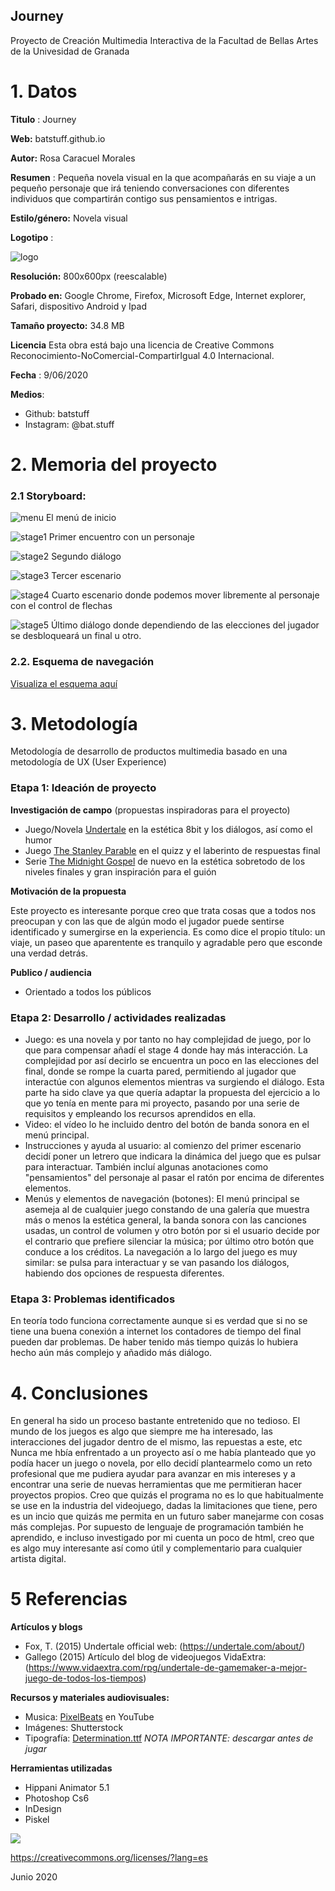 ## Journey

Proyecto de Creación Multimedia Interactiva de la  Facultad de Bellas Artes de la Univesidad de Granada



# 1. Datos 



**Titulo** : Journey

**Web:**   batstuff.github.io

**Autor:** Rosa Caracuel Morales

**Resumen** : Pequeña novela visual en la que acompañarás en su viaje a un pequeño personaje que irá teniendo conversaciones con diferentes individuos que compartirán contigo sus pensamientos e intrigas.

**Estilo/género:** Novela visual

**Logotipo** :  

![logo](https://github.com/batstuff/batstuff.github.io/blob/master/readme%20archivos/logo.png)



**Resolución:** 800x600px (reescalable)

**Probado en:**   Google Chrome, Firefox, Microsoft Edge, Internet explorer, Safari, dispositivo Android y Ipad

**Tamaño proyecto:** 34.8 MB 

**Licencia** Esta obra está bajo una licencia de Creative Commons Reconocimiento-NoComercial-CompartirIgual 4.0 Internacional.

**Fecha** : 9/06/2020

**Medios**:

- Github: batstuff
- Instagram: @bat.stuff


# 2. Memoria del proyecto 

### 2.1 Storyboard: 
![menu](https://github.com/batstuff/batstuff.github.io/blob/master/readme%20archivos/menu.jpg)
El menú de inicio 

![stage1](https://github.com/batstuff/batstuff.github.io/blob/master/readme%20archivos/stage1.jpg)
Primer encuentro con un personaje

![stage2](https://github.com/batstuff/batstuff.github.io/blob/master/readme%20archivos/stage2.jpg)
Segundo diálogo

![stage3](https://github.com/batstuff/batstuff.github.io/blob/master/readme%20archivos/stage3.jpg)
Tercer escenario

![stage4](https://github.com/batstuff/batstuff.github.io/blob/master/readme%20archivos/stage4.jpg)
Cuarto escenario donde podemos mover libremente al personaje con el control de flechas

![stage5](https://github.com/batstuff/batstuff.github.io/blob/master/readme%20archivos/stage5.jpg)
Último diálogo donde dependiendo de las elecciones del jugador se desbloqueará un final u otro.



### 2.2. Esquema de navegación 


[Visualiza el esquema aquí](https://github.com/batstuff/batstuff.github.io/blob/master/readme%20archivos/Esquema%20navegaci%C3%B3n.pdf)





# 3. Metodología

Metodología de desarrollo de productos multimedia basado en una metodología de UX (User Experience)



### Etapa 1: Ideación de proyecto

**Investigación de campo** (propuestas inspiradoras para el proyecto)

- Juego/Novela [Undertale](https://undertale.com/about/) en la estética 8bit y los diálogos, así como el humor
- Juego [The Stanley Parable](https://www.stanleyparable.com/) en el quizz y el laberinto de respuestas final
- Serie [The Midnight Gospel](https://www.netflix.com/es/title/80987903) de nuevo en la estética sobretodo de los niveles finales y gran inspiración para el guión



**Motivación de la propuesta** 

Este proyecto es interesante porque creo que trata cosas que a todos nos preocupan y con las que de algún modo el jugador puede sentirse identificado y sumergirse en la experiencia. 
Es como dice el propio título: un viaje, un paseo que aparentente es tranquilo y agradable pero que esconde una verdad detrás.


**Publico / audiencia**

- Orientado a todos los públicos





### Etapa 2: Desarrollo / actividades realizadas

- Juego: es una novela y por tanto no hay complejidad de juego, por lo que para compensar añadí el stage 4 donde hay más interacción. La complejidad por así decirlo se encuentra un poco en las elecciones del final, donde se rompe la cuarta pared, permitiendo al jugador que interactúe con algunos elementos mientras va surgiendo el diálogo. Esta parte ha sido clave ya que quería adaptar la propuesta del ejercicio a lo que yo tenía en mente para mi proyecto, pasando por una serie de requisitos y empleando los recursos aprendidos en ella. 
- Video: el vídeo lo he incluido dentro del botón de banda sonora en el menú principal.
- Instrucciones y ayuda al usuario: al comienzo del primer escenario decidí poner un letrero que indicara la dinámica del juego que es pulsar para interactuar. También incluí algunas anotaciones como "pensamientos" del personaje al pasar el ratón por encima de diferentes elementos.
- Menús y elementos de navegación (botones): El menú principal se asemeja al de cualquier juego constando de una galería que muestra más o menos la estética general, la banda sonora con las canciones usadas, un control de volumen y otro botón por si el usuario decide por el contrario que prefiere silenciar la música; por último otro botón que conduce a los créditos. La navegación a lo largo del juego es muy similar: se pulsa para interactuar y se van pasando los diálogos, habiendo dos opciones de respuesta diferentes.



### Etapa 3: Problemas identificados

En teoría todo funciona correctamente aunque si es verdad que si no se tiene una buena conexión a internet los contadores de tiempo del final pueden dar problemas.
De haber tenido más tiempo quizás lo hubiera hecho aún más complejo y añadido más diálogo.



# 4. Conclusiones 

En general ha sido un proceso bastante entretenido que no tedioso. El mundo de los juegos es algo que siempre me ha interesado, las interacciones del jugador dentro de el mismo, las repuestas a este, etc
Nunca me hbía enfrentado a un proyecto así o me había planteado que yo podía hacer un juego o novela, por ello decidí plantearmelo como un reto profesional que me pudiera ayudar para avanzar en mis intereses y a encontrar una serie de nuevas herramientas que me permitieran hacer proyectos propios.
Creo que quizás el programa no es lo que habitualmente se use en la industria del videojuego, dadas la limitaciones que tiene, pero es un incio que quizás me permita en un futuro saber manejarme con cosas más complejas. Por supuesto de lenguaje de programación también he aprendido, e incluso investigado por mi cuenta un poco de html, creo que es algo muy interesante así como útil y complementario para cualquier artista digital. 




# 5 Referencias 

**Artículos y blogs** 

- Fox, T. (2015) Undertale official web: (https://undertale.com/about/)
- Gallego (2015) Artículo del blog de videojuegos VidaExtra: (https://www.vidaextra.com/rpg/undertale-de-gamemaker-a-mejor-juego-de-todos-los-tiempos)

**Recursos y materiales audiovisuales:**

* Musica: [PixelBeats](https://www.youtube.com/channel/UChZE0-0R__Z5JtyImRGpDmw) en YouTube 
* Imágenes:  Shutterstock
* Tipografía: [Determination.ttf](https://github.com/batstuff/batstuff.github.io/blob/master/determination.zip?raw=true) *NOTA IMPORTANTE: descargar antes de jugar*

**Herramientas utilizadas**

- Hippani Animator 5.1
- Photoshop Cs6
- InDesign 
- Piskel



![](http://conogasi.org/wp-content/uploads/2017/05/CC-BY-NC-SA-4.0.jpg)

https://creativecommons.org/licenses/?lang=es

Junio 2020
